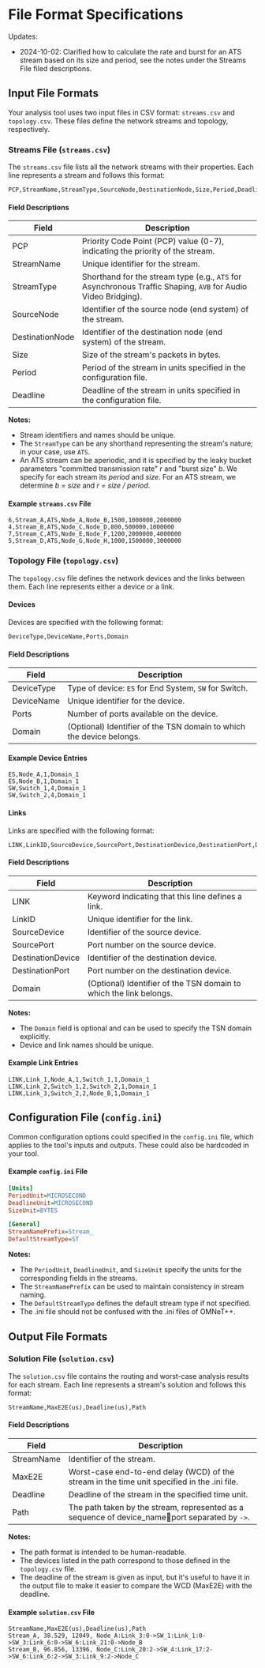# File Format Specifications

Updates:

- 2024-10-02: Clarified how to calculate the rate and burst for an ATS stream based on its size and period, see the notes under the Streams File filed descriptions.

## Input File Formats

Your analysis tool uses two input files in CSV format: `streams.csv` and `topology.csv`. These files define the network streams and topology, respectively.

### Streams File (`streams.csv`)

The `streams.csv` file lists all the network streams with their properties. Each line represents a stream and follows this format:

```csv
PCP,StreamName,StreamType,SourceNode,DestinationNode,Size,Period,Deadline
```

#### Field Descriptions

| Field           | Description                                                                                                          |
|-----------------|----------------------------------------------------------------------------------------------------------------------|
| PCP             | Priority Code Point (PCP) value (0-7), indicating the priority of the stream.                                        |
| StreamName      | Unique identifier for the stream.                                                                                    |
| StreamType      | Shorthand for the stream type (e.g., `ATS` for Asynchronous Traffic Shaping, `AVB` for Audio Video Bridging).                    |
| SourceNode      | Identifier of the source node (end system) of the stream.                                                            |
| DestinationNode | Identifier of the destination node (end system) of the stream.                                                       |
| Size            | Size of the stream's packets in bytes.                                                                               |
| Period          | Period of the stream in units specified in the configuration file.                                                   |
| Deadline        | Deadline of the stream in units specified in the configuration file.                                                 |

**Notes:**

- Stream identifiers and names should be unique.
- The `StreamType` can be any shorthand representing the stream's nature; in your case, use `ATS`.
- An ATS stream can be aperiodic, and it is specified by the leaky bucket parameters "committed transmission rate" *r* and "burst size" *b*. We specify for each stream its *period* and *size*. For an ATS stream, we determine *b = size* and *r = size / period*.

#### Example `streams.csv` File

```csv
6,Stream_A,ATS,Node_A,Node_B,1500,1000000,2000000
4,Stream_B,ATS,Node_C,Node_D,800,500000,1000000
7,Stream_C,ATS,Node_E,Node_F,1200,2000000,4000000
5,Stream_D,ATS,Node_G,Node_H,1000,1500000,3000000
```

### Topology File (`topology.csv`)

The `topology.csv` file defines the network devices and the links between them. Each line represents either a device or a link.

#### Devices

Devices are specified with the following format:

```csv
DeviceType,DeviceName,Ports,Domain
```

#### Field Descriptions

| Field       | Description                                                       |
|-------------|-------------------------------------------------------------------|
| DeviceType  | Type of device: `ES` for End System, `SW` for Switch.             |
| DeviceName  | Unique identifier for the device.                                  |
| Ports       | Number of ports available on the device.                           |
| Domain      | (Optional) Identifier of the TSN domain to which the device belongs.|

#### Example Device Entries

```csv
ES,Node_A,1,Domain_1
ES,Node_B,1,Domain_1
SW,Switch_1,4,Domain_1
SW,Switch_2,4,Domain_1
```

#### Links

Links are specified with the following format:

```csv
LINK,LinkID,SourceDevice,SourcePort,DestinationDevice,DestinationPort,Domain
```

#### Field Descriptions

| Field             | Description                                                        |
|-------------------|--------------------------------------------------------------------|
| LINK              | Keyword indicating that this line defines a link.                  |
| LinkID            | Unique identifier for the link.                                    |
| SourceDevice      | Identifier of the source device.                                   |
| SourcePort        | Port number on the source device.                                  |
| DestinationDevice | Identifier of the destination device.                              |
| DestinationPort   | Port number on the destination device.                             |
| Domain            | (Optional) Identifier of the TSN domain to which the link belongs. |

**Notes:**

- The `Domain` field is optional and can be used to specify the TSN domain explicitly.
- Device and link names should be unique.

#### Example Link Entries

```csv
LINK,Link_1,Node_A,1,Switch_1,1,Domain_1
LINK,Link_2,Switch_1,2,Switch_2,1,Domain_1
LINK,Link_3,Switch_2,2,Node_B,1,Domain_1
```

## Configuration File (`config.ini`)

Common configuration options could specified in the `config.ini` file, which applies to the tool's inputs and outputs. These could also be hardcoded in your tool.

#### Example `config.ini` File

```ini
[Units]
PeriodUnit=MICROSECOND
DeadlineUnit=MICROSECOND
SizeUnit=BYTES

[General]
StreamNamePrefix=Stream_
DefaultStreamType=ST
```

**Notes:**

- The `PeriodUnit`, `DeadlineUnit`, and `SizeUnit` specify the units for the corresponding fields in the streams.
- The `StreamNamePrefix` can be used to maintain consistency in stream naming.
- The `DefaultStreamType` defines the default stream type if not specified.
- The .ini file should not be confused with the .ini files of OMNeT++.

## Output File Formats

### Solution File (`solution.csv`)

The `solution.csv` file contains the routing and worst-case analysis results for each stream. Each line represents a stream's solution and follows this format:

```csv
StreamName,MaxE2E(us),Deadline(us),Path
```

#### Field Descriptions

| Field        | Description                                                                                 |
|--------------|---------------------------------------------------------------------------------------------|
| StreamName   | Identifier of the stream.                                                                   |
| MaxE2E       | Worst-case end-to-end delay (WCD) of the stream in the time unit specified in the .ini file.|
| Deadline     | Deadline of the stream in the specified time unit.                                          |
| Path         | The path taken by the stream, represented as a sequence of device_name:link:port separated by `->`.  |

**Notes:**

- The path format is intended to be human-readable.
- The devices listed in the path correspond to those defined in the `topology.csv` file.
- The deadline of the stream is given as input, but it's useful to have it in the output file to make it easier to compare the WCD (MaxE2E) with the deadline.

#### Example `solution.csv` File

```csv
StreamName,MaxE2E(us),Deadline(us),Path
Stream_A, 38.529, 12049, Node_A:Link_3:0->SW_1:Link_1:0->SW_3:Link_6:0->SW_6:Link_21:0->Node_B
Stream_B, 96.856, 13396, Node_C:Link_20:2->SW_4:Link_17:2->SW_6:Link_6:2->SW_3:Link_9:2->Node_C
```

